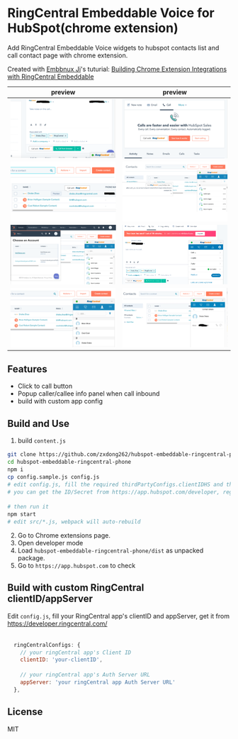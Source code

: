 # RingCentral Embeddable Voice for HubSpot(chrome extension)
Add RingCentral Embeddable Voice widgets to hubspot contacts list and call contact page with chrome extension.

Created with [Embbnux Ji](https://github.com/embbnux)'s tuturial:
 [Building Chrome Extension Integrations with RingCentral Embeddable](https://medium.com/ringcentral-developers/build-a-chrome-extension-with-ringcentral-embeddable-bb6faee808a3)

| preview            |  preview |
:-------------------------:|:-------------------------:
![hubspot-btn2](screenshots/hubspot-btn2.png) | ![hubspot-btn2](screenshots/hubspot1.png)
![hubspot-list2](screenshots/hubspot-list2.png) | ![hubspot-list2](screenshots/hs1.png)
![hubspot-list2](screenshots/hs2.png) | ![hubspot-list2](screenshots/hs3.png)
![hubspot-list2](screenshots/hs4.png) | ![hubspot-list2](screenshots/hs5.png)


## Features
- Click to call button
- Popup caller/callee info panel when call inbound
- build with custom app config

## Build and Use

1. build `content.js`
```bash
git clone https://github.com/zxdong262/hubspot-embeddable-ringcentral-phone.git
cd hubspot-embeddable-ringcentral-phone
npm i
cp config.sample.js config.js
# edit config.js, fill the required thirdPartyConfigs.clientIDHS and thirdPartyConfigs.clientSecretHS
# you can get the ID/Secret from https://app.hubspot.com/developer, register and create an app

# then run it
npm start
# edit src/*.js, webpack will auto-rebuild
```

2. Go to Chrome extensions page.
3. Open developer mode
4. Load `hubspot-embeddable-ringcentral-phone/dist` as unpacked package.
5. Go to `https://app.hubspot.com` to check

## Build with custom RingCentral clientID/appServer

Edit `config.js`, fill your RingCentral app's clientID and appServer, get it from https://developer.ringcentral.com/
```js

  ringCentralConfigs: {
    // your ringCentral app's Client ID
    clientID: 'your-clientID',

    // your ringCentral app's Auth Server URL
    appServer: 'your ringCentral app Auth Server URL'
  },
```

## License
MIT

